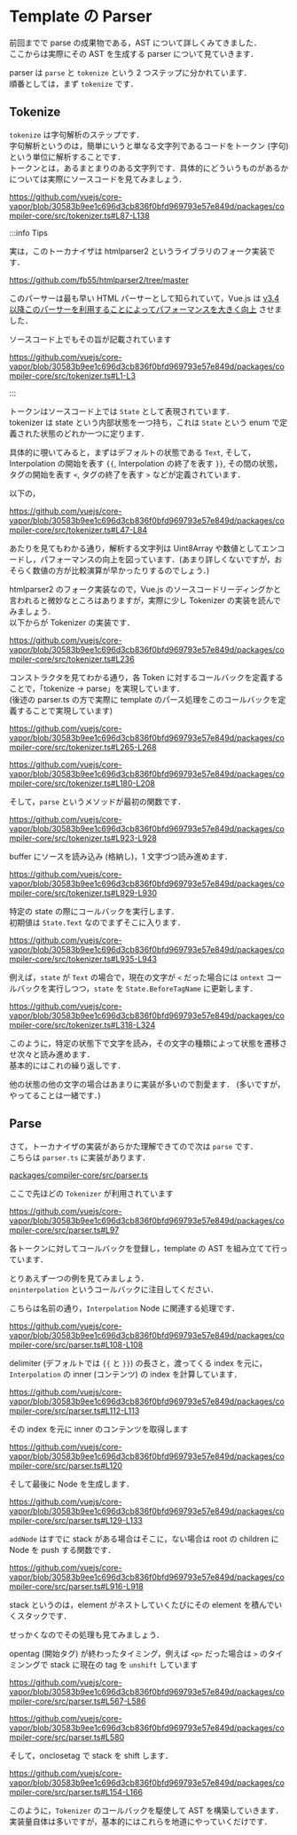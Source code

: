 # Template の Parser

前回までで parse の成果物である，AST について詳しくみてきました．\
ここからは実際にその AST を生成する parser について見ていきます．

parser は `parse` と `tokenize` という 2 つステップに分かれています．\
順番としては，まず `tokenize` です．

## Tokenize

`tokenize` は字句解析のステップです．\
字句解析というのは，簡単にいうと単なる文字列であるコードをトークン (字句) という単位に解析することです．\
トークンとは，あるまとまりのある文字列です．具体的にどういうものがあるかについては実際にソースコードを見てみましょう．

https://github.com/vuejs/core-vapor/blob/30583b9ee1c696d3cb836f0bfd969793e57e849d/packages/compiler-core/src/tokenizer.ts#L87-L138

:::info Tips

実は，このトーカナイザは htmlparser2 というライブラリのフォーク実装です．

https://github.com/fb55/htmlparser2/tree/master

このパーサーは最も早い HTML パーサーとして知られていて，Vue.js は [v3.4 以降このパーサーを利用することによってパフォーマンスを大きく向上](https://blog.vuejs.org/posts/vue-3-4#_2x-faster-parser-and-improved-sfc-build-performance) させました．

ソースコード上でもその旨が記載されています

https://github.com/vuejs/core-vapor/blob/30583b9ee1c696d3cb836f0bfd969793e57e849d/packages/compiler-core/src/tokenizer.ts#L1-L3

:::

トークンはソースコード上では `State` として表現されています．\
tokenizer は state という内部状態を一つ持ち，これは `State` という enum で定義された状態のどれか一つに定ります．

<div v-pre>

具体的に覗いてみると，まずはデフォルトの状態である `Text`, そして，Interpolation の開始を表す `{{`, Interpolation の終了を表す `}}`, その間の状態，タグの開始を表す `<`, タグの終了を表す `>` などが定義されています．

</div>

以下の，

<div v-pre>

https://github.com/vuejs/core-vapor/blob/30583b9ee1c696d3cb836f0bfd969793e57e849d/packages/compiler-core/src/tokenizer.ts#L47-L84

あたりを見てもわかる通り，解析する文字列は Uint8Array や数値としてエンコードし，パフォーマンスの向上を図っています．(あまり詳しくないですが，おそらく数値の方が比較演算が早かったりするのでしょう．)

htmlparser2 のフォーク実装なので，Vue.js のソースコードリーディングかと言われると微妙なところはありますが，実際に少し Tokenizer の実装を読んでみましょう．\
以下からが Tokenizer の実装です．

https://github.com/vuejs/core-vapor/blob/30583b9ee1c696d3cb836f0bfd969793e57e849d/packages/compiler-core/src/tokenizer.ts#L236

コンストラクタを見てわかる通り，各 Token に対するコールバックを定義することで，「tokenize -> parse」を実現しています．\
(後述の parser.ts の方で実際に template のパース処理をこのコールバックを定義することで実現しています)

https://github.com/vuejs/core-vapor/blob/30583b9ee1c696d3cb836f0bfd969793e57e849d/packages/compiler-core/src/tokenizer.ts#L265-L268

https://github.com/vuejs/core-vapor/blob/30583b9ee1c696d3cb836f0bfd969793e57e849d/packages/compiler-core/src/tokenizer.ts#L180-L208

そして，`parse` というメソッドが最初の関数です．

https://github.com/vuejs/core-vapor/blob/30583b9ee1c696d3cb836f0bfd969793e57e849d/packages/compiler-core/src/tokenizer.ts#L923-L928

buffer にソースを読み込み (格納し)，1 文字づつ読み進めます．

https://github.com/vuejs/core-vapor/blob/30583b9ee1c696d3cb836f0bfd969793e57e849d/packages/compiler-core/src/tokenizer.ts#L929-L930

特定の state の際にコールバックを実行します．\
初期値は `State.Text` なのでまずそこに入ります．

https://github.com/vuejs/core-vapor/blob/30583b9ee1c696d3cb836f0bfd969793e57e849d/packages/compiler-core/src/tokenizer.ts#L935-L943

例えば，`state` が `Text` の場合で，現在の文字が `<` だった場合には `ontext` コールバックを実行しつつ，`state` を `State.BeforeTagName` に更新します．

https://github.com/vuejs/core-vapor/blob/30583b9ee1c696d3cb836f0bfd969793e57e849d/packages/compiler-core/src/tokenizer.ts#L318-L324

このように，特定の状態下で文字を読み，その文字の種類によって状態を遷移させ次々と読み進めます．\
基本的にはこれの繰り返しです．

他の状態の他の文字の場合はあまりに実装が多いので割愛ます．
(多いですが，やってることは一緒です．)

</div>

## Parse

さて，トーカナイザの実装があらかた理解できてので次は `parse` です．\
こちらは `parser.ts` に実装があります．

[packages/compiler-core/src/parser.ts](https://github.com/vuejs/core-vapor/blob/30583b9ee1c696d3cb836f0bfd969793e57e849d/packages/compiler-core/src/parser.ts)

ここで先ほどの `Tokenizer` が利用されています

https://github.com/vuejs/core-vapor/blob/30583b9ee1c696d3cb836f0bfd969793e57e849d/packages/compiler-core/src/parser.ts#L97

各トークンに対してコールバックを登録し，template の AST を組み立てて行っています．

とりあえず一つの例を見てみましょう．\
`oninterpolation` というコールバックに注目してください．

こちらは名前の通り，`Interpolation` Node に関連する処理です．

https://github.com/vuejs/core-vapor/blob/30583b9ee1c696d3cb836f0bfd969793e57e849d/packages/compiler-core/src/parser.ts#L108-L108

<div v-pre>

delimiter (デフォルトでは `{{` と `}}`) の長さと，渡ってくる index を元に，`Interpolation` の inner (コンテンツ) の index を計算しています．

</div>

https://github.com/vuejs/core-vapor/blob/30583b9ee1c696d3cb836f0bfd969793e57e849d/packages/compiler-core/src/parser.ts#L112-L113

その index を元に inner のコンテンツを取得します

https://github.com/vuejs/core-vapor/blob/30583b9ee1c696d3cb836f0bfd969793e57e849d/packages/compiler-core/src/parser.ts#L120

そして最後に Node を生成します．

https://github.com/vuejs/core-vapor/blob/30583b9ee1c696d3cb836f0bfd969793e57e849d/packages/compiler-core/src/parser.ts#L129-L133

`addNode` はすでに stack がある場合はそこに，ない場合は root の children に Node を push する関数です．

https://github.com/vuejs/core-vapor/blob/30583b9ee1c696d3cb836f0bfd969793e57e849d/packages/compiler-core/src/parser.ts#L916-L918

stack というのは，element がネストしていくたびにその element を積んでいくスタックです．

せっかくなのでその処理も見てみましょう．

opentag (開始タグ) が終わったタイミング，例えば `<p>` だった場合は `>` のタイミンングで stack に現在の tag を `unshift` しています

https://github.com/vuejs/core-vapor/blob/30583b9ee1c696d3cb836f0bfd969793e57e849d/packages/compiler-core/src/parser.ts#L567-L586

https://github.com/vuejs/core-vapor/blob/30583b9ee1c696d3cb836f0bfd969793e57e849d/packages/compiler-core/src/parser.ts#L580

そして，onclosetag で stack を shift します．

https://github.com/vuejs/core-vapor/blob/30583b9ee1c696d3cb836f0bfd969793e57e849d/packages/compiler-core/src/parser.ts#L154-L166


このように，`Tokenizer` のコールバックを駆使して AST を構築していきます．\
実装量自体は多いですが，基本的にはこれらを地道にやっていくだけです．